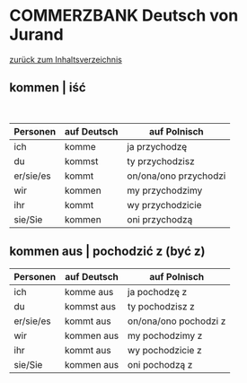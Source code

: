 # COMMERZBANK Deutsch von Jurand

[zurück zum Inhaltsverzeichnis](../README.md)

## kommen | iść

&nbsp;

| Personen  | auf Deutsch | auf Polnisch          |
| --------- | ----------- | --------------------- |
| ich       | komme       | ja przychodzę         |
| du        | kommst      | ty przychodzisz       |
| er/sie/es | kommt       | on/ona/ono przychodzi |
| wir       | kommen      | my przychodzimy       |
| ihr       | kommt       | wy przychodzicie      |
| sie/Sie   | kommen      | oni przychodzą        |

## kommen aus | pochodzić z (być z)

| Personen  | auf Deutsch | auf Polnisch          |
| --------- | ----------- | --------------------- |
| ich       | komme aus   | ja pochodzę z         |
| du        | kommst aus  | ty pochodzisz z       |
| er/sie/es | kommt aus   | on/ona/ono pochodzi z |
| wir       | kommen aus  | my pochodzimy z       |
| ihr       | kommt aus   | wy pochodzicie z      |
| sie/Sie   | kommen aus  | oni pochodzą z        |
